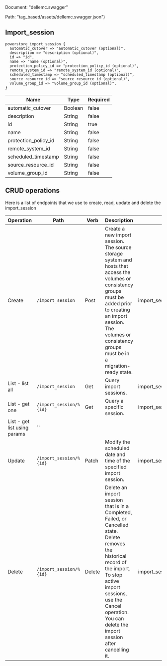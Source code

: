 Document: "dellemc.swagger"


Path: "tag_based/assets/dellemc.swagger.json")

## Import_session



```puppet
powerstore_import_session {
  automatic_cutover => "automatic_cutover (optional)",
  description => "description (optional)",
  id => "id",
  name => "name (optional)",
  protection_policy_id => "protection_policy_id (optional)",
  remote_system_id => "remote_system_id (optional)",
  scheduled_timestamp => "scheduled_timestamp (optional)",
  source_resource_id => "source_resource_id (optional)",
  volume_group_id => "volume_group_id (optional)",
}
```

| Name        | Type           | Required       |
| ------------- | ------------- | ------------- |
|automatic_cutover | Boolean | false |
|description | String | false |
|id | String | true |
|name | String | false |
|protection_policy_id | String | false |
|remote_system_id | String | false |
|scheduled_timestamp | String | false |
|source_resource_id | String | false |
|volume_group_id | String | false |



## CRUD operations

Here is a list of endpoints that we use to create, read, update and delete the import_session

| Operation | Path | Verb | Description | OperationID |
| ------------- | ------------- | ------------- | ------------- | ------------- |
|Create|`/import_session`|Post|Create a new import session. The source storage system and hosts that access the volumes or consistency groups must be added prior to creating an import session. The volumes or consistency groups must be in a migration-ready state.|import_session_create|
|List - list all|`/import_session`|Get|Query import sessions.|import_session_collection_query|
|List - get one|`/import_session/%{id}`|Get|Query a specific session.|import_session_instance_query|
|List - get list using params|``||||
|Update|`/import_session/%{id}`|Patch|Modify the scheduled date and time of the specified import session.|import_session_modify|
|Delete|`/import_session/%{id}`|Delete|Delete an import session that is in a Completed, Failed, or Cancelled state. Delete removes the historical record of the import. To stop active import sessions, use the Cancel operation. You can delete the import session after cancelling it.|import_session_delete|
